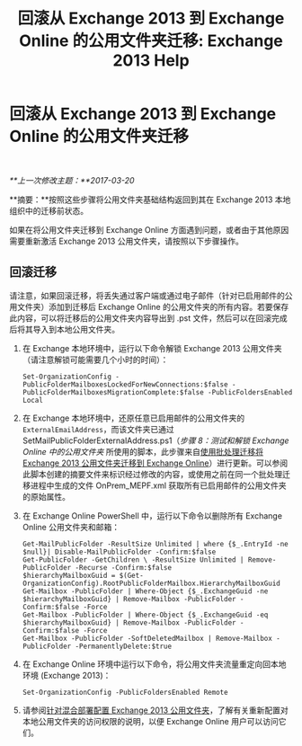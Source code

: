 ﻿---
title: '回滚从 Exchange 2013 到 Exchange Online 的公用文件夹迁移: Exchange 2013 Help'
TOCTitle: 回滚从 Exchange 2013 到 Exchange Online 的公用文件夹迁移
ms:assetid: bcd54aa0-aa45-4c68-b504-1475842d4b96
ms:mtpsurl: https://technet.microsoft.com/zh-cn/library/Mt798259(v=EXCHG.150)
ms:contentKeyID: 74432703
ms.date: 01/11/2018
mtps_version: v=EXCHG.150
ms.translationtype: HT
---

# 回滚从 Exchange 2013 到 Exchange Online 的公用文件夹迁移

 

_**上一次修改主题：**2017-03-20_

**摘要：**按照这些步骤将公用文件夹基础结构返回到其在 Exchange 2013 本地组织中的迁移前状态。

如果在将公用文件夹迁移到 Exchange Online 方面遇到问题，或者由于其他原因需要重新激活 Exchange 2013 公用文件夹，请按照以下步骤操作。

## 回滚迁移

请注意，如果回滚迁移，将丢失通过客户端或通过电子邮件（针对已启用邮件的公用文件夹）添加到迁移后 Exchange Online 的公用文件夹的所有内容。若要保存此内容，可以将迁移后的公用文件夹内容导出到 .pst 文件，然后可以在回滚完成后将其导入到本地公用文件夹。

1.  在 Exchange 本地环境中，运行以下命令解锁 Exchange 2013 公用文件夹（请注意解锁可能需要几个小时的时间）：
    
        Set-OrganizationConfig -PublicFolderMailboxesLockedForNewConnections:$false -PublicFolderMailboxesMigrationComplete:$false -PublicFoldersEnabled Local 

2.  在 Exchange 本地环境中，还原任意已启用邮件的公用文件夹的 `ExternalEmailAddress`，而该文件夹已通过 SetMailPublicFolderExternalAddress.ps1（*步骤 8：测试和解锁 Exchange Online 中的公用文件夹* 所使用的脚本，此步骤来自[使用批处理迁移将 Exchange 2013 公用文件夹迁移到 Exchange Online](use-batch-migration-to-migrate-exchange-2013-public-folders-to-exchange-online-exchange-online-help.md)）进行更新。可以参阅此脚本创建的摘要文件来标识经过修改的内容，或使用之前在同一个批处理迁移进程中生成的文件 OnPrem\_MEPF.xml 获取所有已启用邮件的公用文件夹的原始属性。

3.  在 Exchange Online PowerShell 中，运行以下命令以删除所有 Exchange Online 公用文件夹和邮箱：
    
        Get-MailPublicFolder -ResultSize Unlimited | where {$_.EntryId -ne $null}| Disable-MailPublicFolder -Confirm:$false 
        Get-PublicFolder -GetChildren \ -ResultSize Unlimited | Remove-PublicFolder -Recurse -Confirm:$false
        $hierarchyMailboxGuid = $(Get-OrganizationConfig).RootPublicFolderMailbox.HierarchyMailboxGuid
        Get-Mailbox -PublicFolder | Where-Object {$_.ExchangeGuid -ne $hierarchyMailboxGuid} | Remove-Mailbox -PublicFolder -Confirm:$false -Force
        Get-Mailbox -PublicFolder | Where-Object {$_.ExchangeGuid -eq $hierarchyMailboxGuid} | Remove-Mailbox -PublicFolder -Confirm:$false -Force
        Get-Mailbox -PublicFolder -SoftDeletedMailbox | Remove-Mailbox -PublicFolder -PermanentlyDelete:$true

4.  在 Exchange Online 环境中运行以下命令，将公用文件夹流量重定向回本地环境 (Exchange 2013)：
    
        Set-OrganizationConfig -PublicFoldersEnabled Remote

5.  请参阅[针对混合部署配置 Exchange 2013 公用文件夹](configure-exchange-2013-public-folders-for-a-hybrid-deployment-exchange-2013-help.md)，了解有关重新配置对本地公用文件夹的访问权限的说明，以便 Exchange Online 用户可以访问它们。


